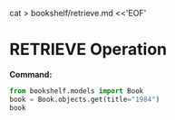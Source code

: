 cat > bookshelf/retrieve.md <<'EOF'
# RETRIEVE Operation

**Command:**
```python
from bookshelf.models import Book
book = Book.objects.get(title="1984")
book

